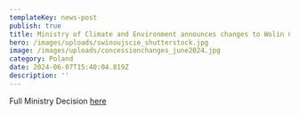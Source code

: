 ```yaml
---
templateKey: news-post
publish: true
title: Ministry of Climate and Environment announces changes to Wolin Concession
hero: /images/uploads/swinoujscie_shutterstock.jpg
image: /images/uploads/concessionchanges_june2024.jpg
category: Poland
date: 2024-06-07T15:40:04.819Z
description: ''
---
```

Full Ministry Decision [here](https://www.cepetro.com/images/uploads/04.06.2024_cep_mkiś_decyzja-o-zmianie-koncesji-nr-9_2017_ł-641683047.1-.pdf)
